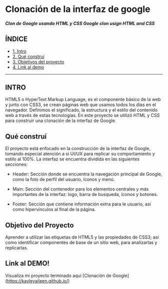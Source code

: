 #   Clonación de la interfaz de google 
##### Clon de Google usando HTML y CSS Google clon usign HTML and CSS

## ÍNDICE

* [1. Intro](https://github.com/KayleyAileen/Google-clone/edit/main/README.md#intro)
* [ 2. Qué construí](https://github.com/KayleyAileen/Google-clone/edit/main/README.md#qu%C3%A9-constru%C3%AD)
* [3. Objetivos del proyecto](https://github.com/KayleyAileen/Google-clone/edit/main/README.md#qu%C3%A9-constru%C3%AD)
* [4. Link al demo](https://github.com/KayleyAileen/Google-clone/edit/main/README.md#qu%C3%A9-constru%C3%AD)

***
## INTRO
HTML5 o HyperText Markup Language, es el componente básico de la web y junto con CSS3, se crean páginas web que usamos todos los días en el navegador. Definimos el significado, la estructura y el estilo del contenido web a través de estas tecnologías.
En este proyecto se utilizó HTML y CSS para construir una clonación de la interfaz de Google.

## Qué construí
El proyecto está enfocado en la construcción de la interfaz de Google, tomando especial atención a si UI/UX para replicar su comportamiento y estilo al 100%. La interfaz se encuentra dividida en las siguientes secciones:

* Header: Sección donde se encuentra la navegación principal de Google, como la foto de perfil del usuario, íconos y menú.

* Main: Sección del contenedor para los elementos centrales y más importantes de la interfaz: logo, barra de busqueda, íconos y botones.

* Footer: Sección que contiene información extra para le usuario, así como hipervínculos al final de la página.

## Objetivo del Proyecto
Aprender a utilizar las etiquetas de HTML5 y las propiedades de CSS3; así como identificar componentes de base de un sitio web, para analizarlas y replicarlas.

## Link al DEMO!
Visualiza mi proyecto terminado aquí [Clonación de Google] (https://kayleyaileen.github.io/)

